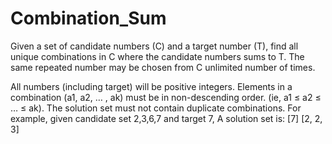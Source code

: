 # Combination_Sum
Given a set of candidate numbers (C) and a target number (T), find all unique combinations in C where the candidate numbers sums to T.  The same repeated number may be chosen from C unlimited number of times.


All numbers (including target) will be positive integers.
Elements in a combination (a1, a2, … , ak) must be in non-descending order. (ie, a1 ≤ a2 ≤ … ≤ ak).
The solution set must not contain duplicate combinations.
For example, given candidate set 2,3,6,7 and target 7, 
A solution set is: 
[7] 
[2, 2, 3] 
